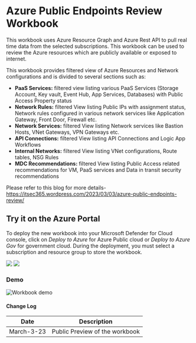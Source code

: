 # Azure Public Endpoints Review Workbook 

This workbook uses Azure Resource Graph and Azure Rest API to pull real time data from the selected subscriptions.  This workbook can be used to review the Azure resources which are publicly available or exposed to internet. 

This workbook provides filtered view of Azure Resources and Network configurations and is divided to several sections such as:

-	**PaaS Services:**  filtered view listing various PaaS Services (Storage Account, Key vault, Event Hub, App Services, Databases) with Public Access Property status     
-	**Network Rules:** filtered View listing Public IPs with assignment status, Network rules configured in various network services like Application Gateway, Front Door, Firewall etc. 
-	**Network Services:** filtered View listing Network services like Bastion Hosts, VNet Gateways, VPN Gateways etc.   
-	**API Connections:** filtered View listing API Connections and Logic App Workflows
-	**Internal Networks:** filtered View listing VNet configurations, Route tables, NSG Rules  
-	**MDC Recommendations:** filtered View listing Public Access related recommendations for VM, PaaS services and Data in transit security recommendations

Please refer to this blog for more details- https://itsec365.wordpress.com/2023/03/03/azure-public-endpoints-review/

## Try it on the Azure Portal

To deploy the new workbook into your Microsoft Defender for Cloud console, click on *Deploy to Azure* for Azure Public cloud or *Deploy to Azure Gov* for government cloud.
During the deployment, you must select a subscription and resource group to store the workbook. 

<a href="https://portal.azure.com/#create/Microsoft.Template/uri/https%3A%2F%2Fraw.githubusercontent.com%2FITSec365%2FWorkbooks%2Fmain%2FAzurePublicEndpointsReview%2FAzurePublicEndpointsReview.json" target="_blank"><img src="https://aka.ms/deploytoazurebutton"/></a>
<a href="https://portal.azure.us/#create/Microsoft.Template/uri/https%3A%2F%2Fraw.githubusercontent.com%2FITSec365%2FWorkbooks%2Fmain%2FAzurePublicEndpointsReview%2FAzurePublicEndpointsReview.json" target="_blank"><img src="https://aka.ms/deploytoazuregovbutton"/></a>

### Demo
![Workbook demo](./Activity.GIF)

#### Change Log 

|Date|Description|
|---|---|
|March-3-23| Public Preview of the workbook| 
